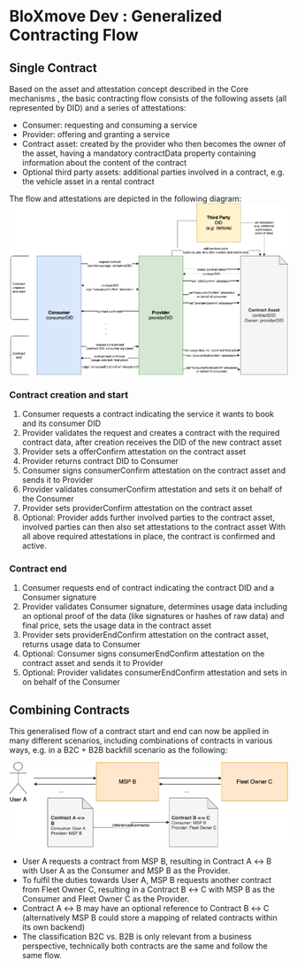 # BloXmove Dev : Generalized Contracting Flow
## Single Contract
Based on the asset and attestation concept described in the Core mechanisms , the basic contracting flow consists of the following assets (all represented by DID) and a series of attestations:

- Consumer: requesting and consuming a service
- Provider: offering and granting a service
- Contract asset: created by the provider who then becomes the owner of the asset, having a mandatory contractData property containing information about the content of the contract
- Optional third party assets: additional parties involved in a contract, e.g. the vehicle asset in a rental contract

The flow and attestations are depicted in the following diagram:
![This is an image](https://github.com/yatin902/test/blob/main/1575780026.png)

### Contract creation and start
1. Consumer requests a contract indicating the service it wants to book and its consumer DID
2. Provider validates the request and creates a contract with the required contract data, after creation receives the DID of the new contract asset
3. Provider sets a offerConfirm attestation on the contract asset
4. Provider returns contract DID to Consumer
5. Consumer signs consumerConfirm attestation on the contract asset and sends it to Provider
6. Provider validates consumerConfirm attestation and sets it on behalf of the Consumer
7. Provider sets providerConfirm attestation on the contract asset
8. Optional: Provider adds further involved parties to the contract asset, involved parties can then also set attestations to the contract asset
With all above required attestations in place, the contract is confirmed and active.

### Contract end
1. Consumer requests end of contract indicating the contract DID and a Consumer signature
2. Provider validates Consumer signature, determines usage data including an optional proof of the data (like signatures or hashes of raw data) and final price, sets the usage data in the contract asset
3. Provider sets providerEndConfirm attestation on the contract asset, returns usage data to Consumer
4. Optional: Consumer signs consumerEndConfirm attestation on the contract asset and sends it to Provider
5. Optional: Provider validates consumerEndConfirm attestation and sets in on behalf of the Consumer

## Combining Contracts
This generalised flow of a contract start and end can now be applied in many different scenarios, including combinations of contracts in various ways, e.g. in a B2C + B2B backfill scenario as the following:

![This is an image](https://github.com/yatin902/test/blob/main/1575616300.png)

- User A requests a contract from MSP B, resulting in Contract A ↔︎ B with User A as the Consumer and MSP B as the Provider.
- To fulfil the duties towards User A, MSP B requests another contract from Fleet Owner C, resulting in a Contract B ↔︎ C with MSP B as the Consumer and Fleet Owner C as the Provider.
- Contract A ↔︎ B may have an optional reference to Contract B ↔︎ C (alternatively MSP B could store a mapping of related contracts within its own backend)
- The classification B2C vs. B2B is only relevant from a business perspective, technically both contracts are the same and follow the same flow.

